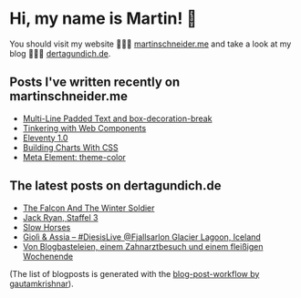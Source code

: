 # Hi, my name is Martin! 👋 
You should visit my website 👨🏼‍💻  [martinschneider.me](https://martinschneider.me) and take a look at my blog 🤷🏼‍♂️ [dertagundich.de](https://www.dertagundich.de).

## Posts I've written recently on martinschneider.me
<!-- MSME-POST-LIST:START -->
- [Multi-Line Padded Text and box-decoration-break](https://martinschneider.me/articles/multi-line-padded-text-and-box-decoration-break/)
- [Tinkering with Web Components](https://martinschneider.me/articles/tinkering-with-web-components/)
- [Eleventy 1.0](https://martinschneider.me/articles/eleventy-1-0/)
- [Building Charts With CSS](https://martinschneider.me/articles/building-charts-with-css/)
- [Meta Element: theme-color](https://martinschneider.me/articles/meta-element-theme-color/)
<!-- MSME-POST-LIST:END -->

## The latest posts on dertagundich.de
<!-- DTUI-POST-LIST:START -->
- [The Falcon And The Winter Soldier](https://www.dertagundich.de/2023/02/09/the-falcon-and-the-winter-soldier/)
- [Jack Ryan, Staffel 3](https://www.dertagundich.de/2023/02/08/jack-ryan-staffel-3/)
- [Slow Horses](https://www.dertagundich.de/2023/02/07/slow-horses/)
- [Giolì &amp; Assia – #DiesisLive @Fjallsarlon Glacier Lagoon, Iceland](https://www.dertagundich.de/2023/02/06/gioli-assia-diesislive-fjallsarlon-glacier-lagoon-iceland/)
- [Von Blogbasteleien, einem Zahnarztbesuch und einem fleißigen Wochenende](https://www.dertagundich.de/2023/02/05/von-blogbasteleien-einem-zahnarztbesuch-und-einem-fleissigen-wochenende/)
<!-- DTUI-POST-LIST:END -->

(The list of blogposts is generated with the [blog-post-workflow by gautamkrishnar](https://github.com/gautamkrishnar/blog-post-workflow)).
